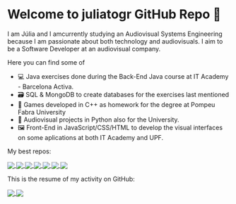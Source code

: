 # Welcome to juliatogr GitHub Repo 👋

I am Júlia and I amcurrently studying an Audiovisual Systems Engineering because I am passionate about both technology and audiovisuals.
I aim to be a Software Developer at an audiovisual company.

Here you can find some of

- 💻 Java exercises done during the Back-End Java course at IT Academy - Barcelona Activa.
- 🗃 SQL & MongoDB to create databases for the exercises last mentioned
- 👾 Games developed in C++ as homework for the degree at Pompeu Fabra University
- 🎹 Audiovisual projects in Python also for the University.
- 🖼 Front-End in JavaScript/CSS/HTML to develop the visual interfaces on some aplications at both IT Academy and UPF.


My best repos:

<a href="https://github.com/juliatogr/github-readme-stats">
  <img align="center" src= "https://github-readme-stats-juliatogr.vercel.app/api/pin/?username=juliatogr&repo=Alienated" />
  <img align="center" src= "https://github-readme-stats-juliatogr.vercel.app/api/pin/?username=juliatogr&repo=3-dgame" />
  <img align="center" src= "https://github-readme-stats-juliatogr.vercel.app/api/pin/?username=juliatogr&repo=MTL_P52" />
  <img align="center" src= "https://github-readme-stats-juliatogr.vercel.app/api/pin/?username=juliatogr&repo=BE_Java_Sprint5_Task1" />
  <img align="center" src= "https://github-readme-stats-juliatogr.vercel.app/api/pin/?username=juliatogr&repo=OptiDUMP" />
  <img align="center" src= "https://github-readme-stats-juliatogr.vercel.app/api/pin/?username=juliatogr&repo=Lab3_ACG" />
  <img align="center" src= "https://github-readme-stats-juliatogr.vercel.app/api/pin/?username=juliatogr&repo=RT_ACG" />
</a>


This is the resume of my activity on GitHub:

<a href="https://github.com/juliatogr/github-readme-stats">
  <img align="center" src="https://github-readme-stats-juliatogr.vercel.app/api?username=juliatogr&show_icons=true&theme=gotham" />
  <img align="center" src="https://github-readme-stats-juliatogr.vercel.app/api/top-langs/?username=juliatogr&langs_count=8&layout=compact" />
</a>





